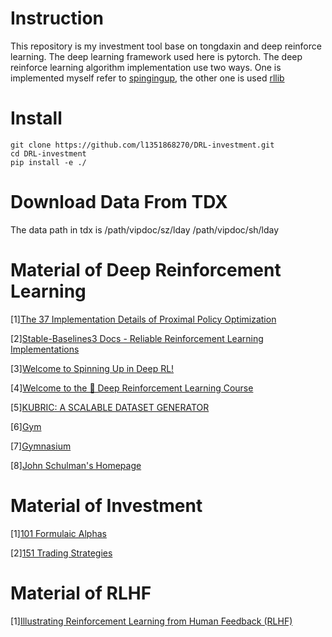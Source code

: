 # Instruction
This repository is my investment tool base on tongdaxin and deep reinforce learning. The deep learning framework used here is pytorch. The deep reinforce learning algorithm implementation use two ways. One is implemented myself refer to [spingingup](https://github.com/openai/spinningup), the other one is used [rllib](https://github.com/ray-project/ray)

# Install
```
git clone https://github.com/l1351868270/DRL-investment.git
cd DRL-investment
pip install -e ./
```

# Download Data From TDX
The data path in tdx is /path/vipdoc/sz/lday  /path/vipdoc/sh/lday 

# Material of Deep Reinforcement Learning

[1][The 37 Implementation Details of Proximal Policy Optimization](https://iclr-blog-track.github.io/2022/03/25/ppo-implementation-details/)

[2][Stable-Baselines3 Docs - Reliable Reinforcement Learning Implementations](https://stable-baselines3.readthedocs.io/en/master/)

[3][Welcome to Spinning Up in Deep RL!](https://spinningup.openai.com/en/latest/index.html)

[4][Welcome to the 🤗 Deep Reinforcement Learning Course](https://huggingface.co/learn/deep-rl-course/unit0/introduction)

[5][KUBRIC: A SCALABLE DATASET GENERATOR](https://pybullet.org/wordpress/)

[6][Gym](https://www.gymlibrary.dev/)

[7][Gymnasium](https://gymnasium.farama.org/)

[8][John Schulman's Homepage](http://joschu.net/index.html)


# Material of Investment
[1][101 Formulaic Alphas ](https://arxiv.org/ftp/arxiv/papers/1601/1601.00991.pdf)

[2][151 Trading Strategies](https://arxiv.org/pdf/1912.04492.pdf)

# Material of RLHF

[1][Illustrating Reinforcement Learning from Human Feedback (RLHF)](https://huggingface.co/blog/rlhf)